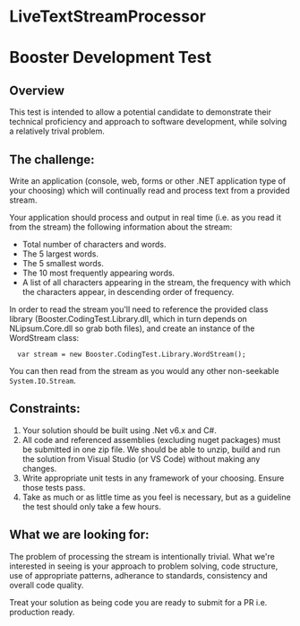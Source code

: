 # LiveTextStreamProcessor

# Booster Development Test

## Overview
This test is intended to allow a potential candidate to demonstrate their technical proficiency and approach to software development, while solving a relatively trival problem. 

## The challenge:
Write an application (console, web, forms or other .NET application type of your choosing) which will continually read and process text from a provided stream. 

Your application should process and output in real time (i.e. as you read it from the stream) the following information about the stream: 
* Total number of characters and words.
* The 5 largest words.
* The 5 smallest words.
* The 10 most frequently appearing words.
* A list of all characters appearing in the stream, the frequency with which the characters appear, in descending order of frequency. 

In order to read the stream you'll need to reference the provided class library (Booster.CodingTest.Library.dll, which in turn depends on NLipsum.Core.dll so grab both files), and create an instance of the WordStream class:

      var stream = new Booster.CodingTest.Library.WordStream();

You can then read from the stream as you would any other non-seekable `System.IO.Stream`. 

## Constraints:
1. Your solution should be built using .Net v6.x and C#.
2. All code and referenced assemblies (excluding nuget packages) must be submitted in one zip file. We should be able to unzip, build and run the solution from Visual Studio (or VS Code) without making any changes.
3. Write appropriate unit tests in any framework of your choosing. Ensure those tests pass.
4. Take as much or as little time as you feel is necessary, but as a guideline the test should only take a few hours. 

## What we are looking for:
The problem of processing the stream is intentionally trivial. What we're interested in seeing is your approach to problem solving, code structure, use of appropriate patterns, adherance to standards, consistency and overall code quality. 

Treat your solution as being code you are ready to submit for a PR i.e. production ready.
